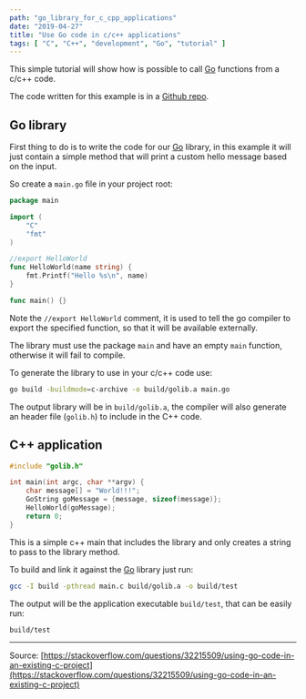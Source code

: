 ```yaml
---
path: "go_library_for_c_cpp_applications"
date: "2019-04-27"
title: "Use Go code in c/c++ applications"
tags: [ "C", "C++", "development", "Go", "tutorial" ]
---
```


This simple tutorial will show how is possible to call [Go](https://golang.org/) functions from a c/c++ code.

<!-- intro_end -->

The code written for this example is in a [Github repo](https://github.com/pasdam/hello-world-c-go).

## Go library

First thing to do is to write the code for our [Go](https://golang.org/) library, in this example it will just contain a simple method that will print a custom hello message based on the input.

So create a `main.go` file in your project root:

```go
package main

import (
    "C"
    "fmt"
)

//export HelloWorld
func HelloWorld(name string) {
    fmt.Printf("Hello %s\n", name)
}

func main() {}
```

Note the `//export HelloWorld` comment, it is used to tell the go compiler to export the specified function, so that it will be available externally.

The library must use the package `main` and have an empty `main` function, otherwise it will fail to compile.

To generate the library to use in your c/c++ code use:

```bash
go build -buildmode=c-archive -o build/golib.a main.go
```

The output library will be in `build/golib.a`, the compiler will also generate an header file (`golib.h`) to include in the C++ code.

## C++ application

```c++
#include "golib.h"

int main(int argc, char **argv) {
    char message[] = "World!!!";
    GoString goMessage = {message, sizeof(message)};
    HelloWorld(goMessage);
    return 0;
}
```

This is a simple c++ main that includes the library and only creates a string to pass to the library method.

To build and link it against the [Go](https://golang.org/) library just run:

```bash
gcc -I build -pthread main.c build/golib.a -o build/test
```

The output will be the application executable `build/test`, that can be easily run:

```bash
build/test
```

---

Source: [https://stackoverflow.com/questions/32215509/using-go-code-in-an-existing-c-project](https://stackoverflow.com/questions/32215509/using-go-code-in-an-existing-c-project)